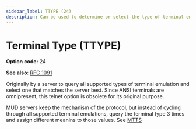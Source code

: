 ```yaml
---
sidebar_label: TTYPE (24)
description: Can be used to determine or select the type of terminal emulator on the client.
---
```

# Terminal Type (TTYPE)

**Option code:** 24

**See also**: [RFC 1091](https://www.rfc-editor.org/rfc/rfc1091.html)

Originally by a server to query all supported types of terminal emulation and 
select one that matches the server best. Since ANSI terminals are omnipresent,
this telnet option is obsolete for its original purpose.

MUD servers keep the mechanism of the protocol, but instead of cycling through 
all supported terminal emulations, query the terminal type 3 times and assign 
different meanins to those values. See [MTTS](/mud/mtts)
